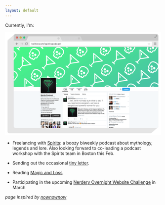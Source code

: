 ```yaml
---
layout: default
---
```


Currently, I'm:  

_![Spirits](/images/Spirits_Twitter.png)_

* Freelancing with [Spirits](https://itunes.apple.com/us/podcast/spirits-drunken-dive-into/id1080871005?mt=2): a boozy biweekly podcast about mythology, legends and lore. Also looking forward to co-leading a podcast workshop with the Spirits team in Boston this Feb.

* Sending out the occasional [tiny letter](http://tinyletter.com/allysonkate/).

* Reading [Magic and Loss](https://www.amazon.com/Magic-Loss-Internet-as-Art/dp/1439191700)

* Participating in the upcoming [Nerdery Overnight Website Challenge](http://chi2017.overnightwebsitechallenge.com/) in March




*page inspired by [nownownow](http://nownownow.com/)*
